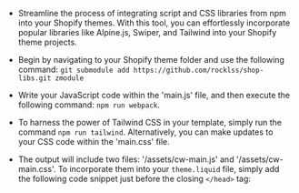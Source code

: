  - Streamline the process of integrating script and CSS libraries from npm into your Shopify themes. With this tool, you can effortlessly incorporate popular libraries like Alpine.js, Swiper, and Tailwind into your Shopify theme projects.
 - Begin by navigating to your Shopify theme folder and use the following command:
`git submodule add https://github.com/rocklss/shop-libs.git zmodule`
- Write your JavaScript code within the 'main.js' file, and then execute the following command: `npm run webpack`.
- To harness the power of Tailwind CSS in your template, simply run the command `npm run tailwind`. Alternatively, you can make updates to your CSS code within the 'main.css' file.
- The output will include two files: '/assets/cw-main.js' and '/assets/cw-main.css'. To incorporate them into your `theme.liquid` file, simply add the following code snippet just before the closing `</head>` tag:

     <link rel="stylesheet" href="{{ 'cw-main.css' | asset_url }}"> 
     <script defer="defer" src="{{ 'cw-main.js' | asset_url }}"></script>
